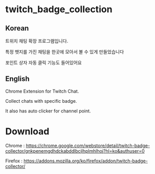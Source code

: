 # twitch_badge_collection

## Korean

트위치 채팅 확장 프로그램입니다.

특정 뱃지를 가진 채팅을 한곳에 모아서 볼 수 있게 만들었습니다

포인트 상자 자동 클릭 기능도 들어있어요

## English

Chrome Extension for Twitch Chat.

Collect chats with specific badge.

It also has auto clicker for channel point.

# Download

Chrome : https://chrome.google.com/webstore/detail/twitch-badge-collector/gnkpenemgdhdckabddlbcjlhplmhlhoj?hl=ko&authuser=0

Firefox : https://addons.mozilla.org/ko/firefox/addon/twitch-badge-collector/